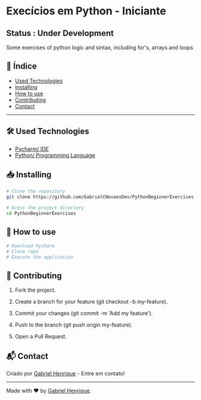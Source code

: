 # Execícios em Python - Iniciante

## Status : Under Development

Some exercises of python logic and sintax, including for's, arrays and loops

## 📌 Índice


- [Used Technologies](#-used-technologies)
- [Installing](#-installing)
- [How to use](#-how-to-use)
- [Contributing](#-contributing)
- [Contact](#-contact)

---

## 🛠 Used Technologies

- [Pycharm/ IDE](https://www.jetbrains.com/pycharm/)
- [Python/ Programming Language](https://www.python.org/)

## 📥 Installing

```bash
# Clone the repository
git clone https://github.com/GabrielCNovaesDev/PythonBeginnerExercises.git

# Acess the project directory
cd PythonBeginnerExercises

```

## 🚀 How to use

```bash
# Download Pycharm
# Clone repo
# Execute the application
```

## 🤝 Contributing

1. Fork the project.

2. Create a branch for your feature (git checkout -b my-feature).

3. Commit your changes (git commit -m 'Add my feature').

4. Push to the branch (git push origin my-feature).

5. Open a Pull Request.

## 📬 Contact

Criado por [Gabriel Henrique](https://github.com/GabrielCNovaesDev) - Entre em contato!

---

Made with ❤️ by [Gabriel Henrique](https://github.com/GabrielCNovaesDev).

